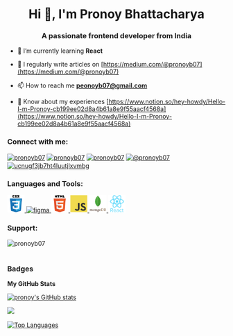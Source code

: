 <h1 align="center">Hi 👋, I'm Pronoy Bhattacharya</h1>
<h3 align="center">A passionate frontend developer from India</h3>

<!-- <p align="left"> <a href="https://twitter.com/0xpronoyb07" target="blank"><img src="https://img.shields.io/twitter/follow/0xpronoyb07?logo=twitter&style=for-the-badge" alt="0xpronoyb07" /></a> </p> -->

- 🌱 I’m currently learning **React**

- 📝 I regularly write articles on [https://medium.com/@pronoyb07](https://medium.com/@pronoyb07)

- 📫 How to reach me **peonoyb07@gmail.com**

- 📄 Know about my experiences [https://www.notion.so/hey-howdy/Hello-I-m-Pronoy-cb199ee02d8a4b61a8e9f55aacf4568a](https://www.notion.so/hey-howdy/Hello-I-m-Pronoy-cb199ee02d8a4b61a8e9f55aacf4568a)

<h3 align="left">Connect with me:</h3>
<p align="left">
<a href="https://twitter.com/pronoyb07" target="blank"><img align="center" src="https://raw.githubusercontent.com/rahuldkjain/github-profile-readme-generator/master/src/images/icons/Social/twitter.svg" alt="pronoyb07" height="30" width="40" /></a>
<a href="https://linkedin.com/in/pronoyb07" target="blank"><img align="center" src="https://raw.githubusercontent.com/rahuldkjain/github-profile-readme-generator/master/src/images/icons/Social/linked-in-alt.svg" alt="pronoyb07" height="30" width="40" /></a>
<a href="https://instagram.com/pronoyb07" target="blank"><img align="center" src="https://raw.githubusercontent.com/rahuldkjain/github-profile-readme-generator/master/src/images/icons/Social/instagram.svg" alt="pronoyb07" height="30" width="40" /></a>
<a href="https://medium.com/@pronoyb07" target="blank"><img align="center" src="https://raw.githubusercontent.com/rahuldkjain/github-profile-readme-generator/master/src/images/icons/Social/medium.svg" alt="@pronoyb07" height="30" width="40" /></a>
<a href="https://www.youtube.com/c/ucnugf3jb7ht4luutjlxvmbg" target="blank"><img align="center" src="https://raw.githubusercontent.com/rahuldkjain/github-profile-readme-generator/master/src/images/icons/Social/youtube.svg" alt="ucnugf3jb7ht4luutjlxvmbg" height="30" width="40" /></a>
</p>

<h3 align="left">Languages and Tools:</h3>
<p align="left"> <a href="https://www.w3schools.com/css/" target="_blank" rel="noreferrer"> <img src="https://raw.githubusercontent.com/devicons/devicon/master/icons/css3/css3-original-wordmark.svg" alt="css3" width="40" height="40"/> </a> <a href="https://www.figma.com/" target="_blank" rel="noreferrer"> <img src="https://www.vectorlogo.zone/logos/figma/figma-icon.svg" alt="figma" width="40" height="40"/> </a> <a href="https://www.w3.org/html/" target="_blank" rel="noreferrer"> <img src="https://raw.githubusercontent.com/devicons/devicon/master/icons/html5/html5-original-wordmark.svg" alt="html5" width="40" height="40"/> </a> <a href="https://developer.mozilla.org/en-US/docs/Web/JavaScript" target="_blank" rel="noreferrer"> <img src="https://raw.githubusercontent.com/devicons/devicon/master/icons/javascript/javascript-original.svg" alt="javascript" width="40" height="40"/> </a> <a href="https://www.mongodb.com/" target="_blank" rel="noreferrer"> <img src="https://raw.githubusercontent.com/devicons/devicon/master/icons/mongodb/mongodb-original-wordmark.svg" alt="mongodb" width="40" height="40"/> </a> <a href="https://reactjs.org/" target="_blank" rel="noreferrer"> <img src="https://raw.githubusercontent.com/devicons/devicon/master/icons/react/react-original-wordmark.svg" alt="react" width="40" height="40"/> </a> </p>

<h3 align="left">Support:</h3>
<p><a href="https://www.buymeacoffee.com/pronoyb07"> <img align="left" src="https://cdn.buymeacoffee.com/buttons/v2/default-yellow.png" height="50" width="210" alt="pronoyb07" /></a></p><br><br>


### Badges

<b>My GitHub Stats</b>

<a href="http://www.github.com/pronoyb07"><img src="https://github-readme-stats.vercel.app/api?username=pronoyb07&show_icons=true&hide=&count_private=true&title_color=0891b2&text_color=ffffff&icon_color=0891b2&bg_color=1c1917&hide_border=true&show_icons=true" alt="pronoy's GitHub stats" /></a>

<a href="http://www.github.com/pronoyb07"><img src="https://github-readme-streak-stats.herokuapp.com/?user=pronoyb07&stroke=ffffff&background=1c1917&ring=0891b2&fire=0891b2&currStreakNum=ffffff&currStreakLabel=0891b2&sideNums=ffffff&sideLabels=ffffff&dates=ffffff&hide_border=true" /></a>

<a href="https://github.com/pronoyb07" align="left"><img src="https://github-readme-stats.vercel.app/api/top-langs/?username=pronoyb07&langs_count=10&title_color=0891b2&text_color=ffffff&icon_color=0891b2&bg_color=1c1917&hide_border=true&locale=en&custom_title=Top%20%Languages" alt="Top Languages" /></a>
